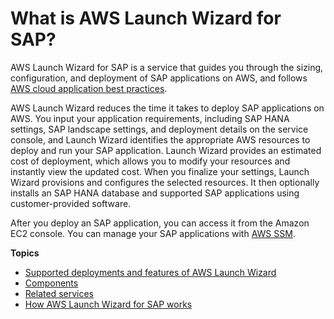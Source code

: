 # What is AWS Launch Wizard for SAP?<a name="what-is-launch-wizard-sap"></a>

AWS Launch Wizard for SAP is a service that guides you through the sizing, configuration, and deployment of SAP applications on AWS, and follows [AWS cloud application best practices](https://docs.aws.amazon.com/wellarchitected/latest/framework/welcome.html)\.

AWS Launch Wizard reduces the time it takes to deploy SAP applications on AWS\. You input your application requirements, including SAP HANA settings, SAP landscape settings, and deployment details on the service console, and Launch Wizard identifies the appropriate AWS resources to deploy and run your SAP application\. Launch Wizard provides an estimated cost of deployment, which allows you to modify your resources and instantly view the updated cost\. When you finalize your settings, Launch Wizard provisions and configures the selected resources\. It then optionally installs an SAP HANA database and supported SAP applications using customer\-provided software\.

After you deploy an SAP application, you can access it from the Amazon EC2 console\. You can manage your SAP applications with [AWS SSM](https://docs.aws.amazon.com/systems-manager/latest/userguide/what-is-systems-manager.html)\.

**Topics**
+ [Supported deployments and features of AWS Launch Wizard](launch-wizard-sap-deployments.md)
+ [Components](launch-wizard-sap-components.md)
+ [Related services](related-services-sap.md)
+ [How AWS Launch Wizard for SAP works](how-launch-wizard-sap-works.md)